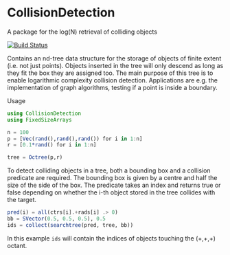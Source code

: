 # CollisionDetection

A package for the log(N) retrieval of colliding objects

[![Build Status](https://travis-ci.org/krcools/CollisionDetection.svg?branch=master)](https://travis-ci.org/krcools/CollisionDetection)

Contains an nd-tree data structure for the storage of objects of finite extent (i.e. not just points). Objects
inserted in the tree will only descend as long as they fit the box they are assigned too. The main purpose of
this tree is to enable logarithmic complexity collision detection. Applications are e.g. the implementation of
graph algorithms, testing if a point is inside a boundary.

Usage

```julia
using CollisionDetection
using FixedSizeArrays

n = 100
p = [Vec(rand(),rand(),rand()) for i in 1:n]
r = [0.1*rand() for i in 1:n]

tree = Octree(p,r)
```

To detect colliding objects in a tree, both a bounding box and a collision predicate are required. The bounding box is given by a centre and half the size of the side of the box. The predicate takes an index and returns true or false depending on whether the i-th object stored in the tree collides with the target.

```julia
pred(i) = all(ctrs[i].+rads[i] .> 0)
bb = SVector(0.5, 0.5, 0.5), 0.5
ids = collect(searchtree(pred, tree, bb))
```

In this example `ids` will contain the indices of objects touching the (+,+,+) octant.
